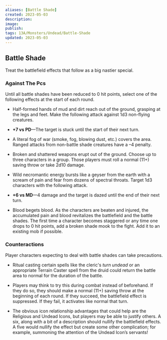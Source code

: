 ```yaml
---
aliases: [Battle Shade]
created: 2023-05-03
description: 
image: 
publish: 
tags: 13A/Monsters/Undead/Battle-Shade
updated: 2023-05-03
---
```


## Battle Shade

Treat the battlefield effects that follow as a big nastier special.

### Against The Pcs

Until all battle shades have been reduced to 0 hit points, select one of the following effects at the start of each round.

-   Half-formed hands of mud and dirt reach out of the ground, grasping at the legs and feet. Make the following attack against 1d3 non-flying creatures.

-   **+7 vs PD**—The target is stuck until the start of their next turn.

-   A literal fog of war (smoke, fog, blowing dust, etc.) covers the area. Ranged attacks from non-battle shade creatures have a –4 penalty.
-   Broken and shattered weapons erupt out of the ground. Choose up to three characters in a group. Those players must roll a normal (11+) saving throw or take 2d10 damage.
-   Wild necromantic energy bursts like a geyser from the earth with a scream of pain and fear from dozens of spectral throats. Target 1d3 characters with the following attack.

-   **+6 vs MD**—4 damage and the target is dazed until the end of their next turn.

-   Blood begets blood. As the characters are beaten and injured, the accumulated pain and blood revitalizes the battlefield and the battle shades. The first time a character becomes staggered or any time one drops to 0 hit points, add a broken shade mook to the fight. Add it to an existing mob if possible.

### Counteractions

Player characters expecting to deal with battle shades can take precautions.

-   Ritual casting certain spells like the cleric's _turn undead_ or an appropriate Terrain Caster spell from the druid could return the battle area to normal for the duration of the battle.

-   Players may think to try this during combat instead of beforehand. If they do so, they should make a normal (11+) saving throw at the beginning of each round. If they succeed, the battlefield effect is suppressed. If they fail, it activates like normal that turn.

-   The obvious icon relationship advantages that could help are the Religious and Undead Icons, but players may be able to justify others. A six, along with a bit of a description should nullify the battlefield effects. A five would nullify the effect but create some other complication; for example, summoning the attention of the Undead Icon’s servants!